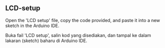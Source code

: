 ## LCD-setup

Open the 'LCD setup' file, copy the code provided, and paste it into a new sketch in the Arduino IDE.

Buka fail 'LCD setup', salin kod yang disediakan, dan tampal ke dalam lakaran (sketch) baharu di Arduino IDE.
